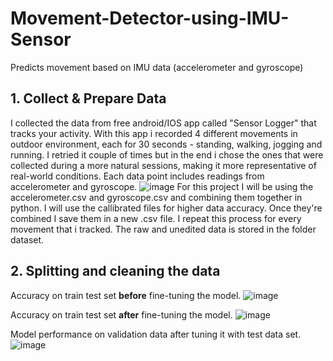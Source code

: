# Movement-Detector-using-IMU-Sensor
Predicts movement based on IMU data (accelerometer and gyroscope)

## 1. Collect & Prepare Data
I collected the data from free android/IOS app called "Sensor Logger" that tracks your activity. With this app i recorded 4 different movements in outdoor environment, each for 30 seconds - standing, walking, jogging and running. I retried it couple of times but in the end i chose the ones that were collected during a more natural sessions, making it more representative of real-world conditions.
Each data point includes readings from accelerometer and gyroscope.
![image](https://github.com/user-attachments/assets/29eadee0-1518-4a28-a6f1-afee65f6ff6b)
For this project I will be using the accelerometer.csv and gyroscope.csv and combining them together in python. I will use the callibrated files for higher data accuracy. Once they're combined I save them in a new .csv file. I repeat this process for every movement that i tracked. The raw and unedited data is stored in the folder dataset.
## 2. Splitting and cleaning the data
Accuracy on train test set **before** fine-tuning the model.
![image](https://github.com/user-attachments/assets/9833fa1a-24a3-4a35-9732-11e4599a5933)

Accuracy on train test set **after** fine-tuning the model.
![image](https://github.com/user-attachments/assets/6c615a72-b57c-47a8-b5fc-7ca5309231df)

Model performance on validation data after tuning it with test data set.
![image](https://github.com/user-attachments/assets/b680db23-bc68-4fe4-bb89-57faf33e733c)
